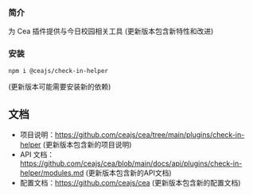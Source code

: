 ### 简介

为 Cea 插件提供与今日校园相关工具 (更新版本包含新特性和改进)

### 安装

```bash
npm i @ceajs/check-in-helper
```
(更新版本可能需要安装新的依赖)

## 文档

- 项目说明：https://github.com/ceajs/cea/tree/main/plugins/check-in-helper (更新版本包含新的项目说明)
- API 文档：https://github.com/ceajs/cea/blob/main/docs/api/plugins/check-in-helper/modules.md (更新版本包含新的API文档)
- 配置文档：https://github.com/ceajs/cea (更新版本包含新的配置文档)